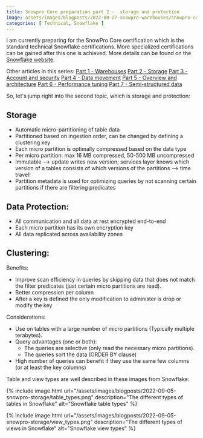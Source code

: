 ```yaml
---
title: Snowpro Core preparation part 2 -  storage and protection
image: assets/images/blogposts/2022-08-27-snowpro-warehouses/snowpro-certification-core.png
categories: [ Technical, Snowflake ]
---
```

I am currently preparing for the SnowPro Core certification which is the standard technical Snowflake certifications. More specialized certifications can be gained after this one is achieved. More details can be found on the <a href="https://www.snowflake.com/certifications/">Snowflake website</a>.

Other articles in this series:
<a href="../snowpro-warehouses">Part 1 - Warehouses</a>
<a href="../snowpro-storage">Part 2 - Storage</a>
<a href="../snowpro-account">Part 3 - Account and security</a>
<a href="../snowpro-movement">Part 4 - Data movement</a>
<a href="../snowpro-overview">Part 5 - Overview and architecture</a>
<a href="../snowpro-performance">Part 6 - Performance tuning</a>
<a href="../snowpro-semistructured">Part 7 - Semi-structured data</a>



So, let's jump right into the second topic, which is storage and protection:

<h2>Storage</h2>

- Automatic micro-partitioning of table data​
- Partitioned based on ingestion order, can be changed by defining a clustering key​
- Each micro partition is optimally compressed based on the data type​
- Per micro partition: max 16 MB compressed, 50-500 MB uncompressed​
- Immutable  --> update writes new version; services layer knows which version of a tables consists of which versions of the partitions  --> time travel!​
- Partition metadata is used for optimizing queries by not scanning certain partitions if there are filtering predicates

<h2>Data Protection:</h2>

- All communication and all data at rest encrypted end-to-end​
- Each micro partition has its own encryption key​
- All data replicated across availability zones

<h2>Clustering:</h2>

Benefits:​
- Improve scan efficiency in queries by skipping data that does not match the filter predicates (just certain micro partitions are read).​
- Better compression per column​
- After a key is defined the only modification to administer is drop or modify the key​

Considerations:​
- Use on tables with a large number of micro partitions (Typically multiple terabytes).​
- Query advantages (one or both):​
    - The queries are selective (only read the necessary micro partitions).​
    - The queries sort the data (ORDER BY clause)​
- High number of queries can benefit if they use the same few columns (or at least the key columns)

Table and view types are well described in these images from Snowflake:

{% include image.html
    url="/assets/images/blogposts/2022-09-05-snowpro-storage/table_types.png"
    description="The different types of tables in Snowflake"
    alt="Snowflake table types" %}

{% include image.html
    url="/assets/images/blogposts/2022-09-05-snowpro-storage/view_types.png"
    description="The different types of views in Snowflake"
    alt="Snowflake view types" %}
